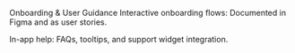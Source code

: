 Onboarding & User Guidance
Interactive onboarding flows: Documented in Figma and as user stories.

In-app help: FAQs, tooltips, and support widget integration.